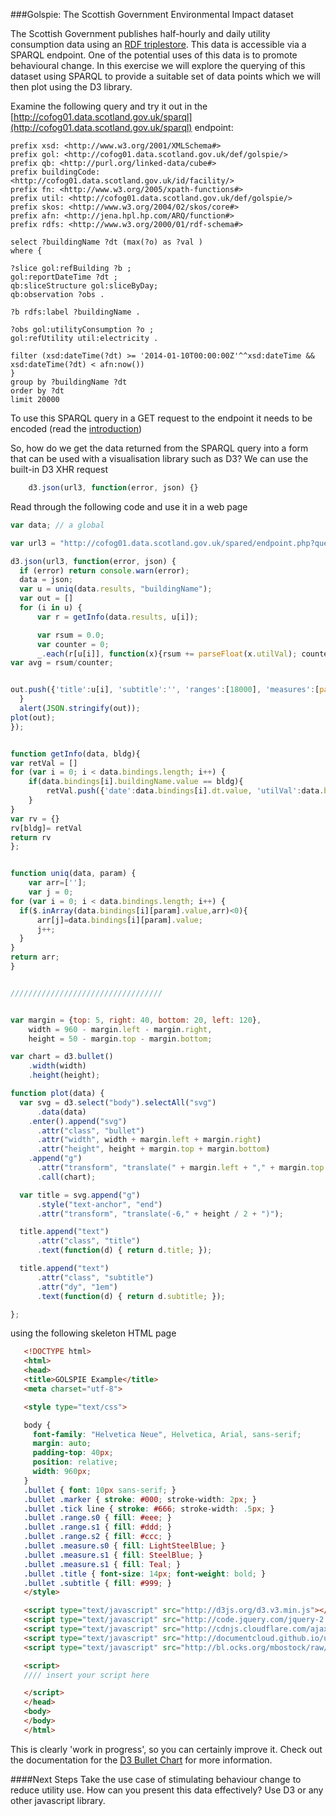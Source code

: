 ###Golspie:  The Scottish Government Environmental Impact dataset

The Scottish Government publishes half-hourly and daily utility consumption data using an [RDF triplestore](http://cofog01.data.scotland.gov.uk).  This data is accessible via a SPARQL endpoint.  One of the potential uses of this data is to promote behavioural  change.  In this exercise we will explore the querying of this dataset using SPARQL to provide a suitable set of data points which we will then plot using the D3 library.

Examine the following query and try it out in the [http://cofog01.data.scotland.gov.uk/sparql](http://cofog01.data.scotland.gov.uk/sparql) endpoint:

```
prefix xsd: <http://www.w3.org/2001/XMLSchema#>
prefix gol: <http://cofog01.data.scotland.gov.uk/def/golspie/>
prefix qb: <http://purl.org/linked-data/cube#>
prefix buildingCode: <http://cofog01.data.scotland.gov.uk/id/facility/>
prefix fn: <http://www.w3.org/2005/xpath-functions#>
prefix util: <http://cofog01.data.scotland.gov.uk/def/golspie/>
prefix skos: <http://www.w3.org/2004/02/skos/core#>
prefix afn: <http://jena.hpl.hp.com/ARQ/function#>
prefix rdfs: <http://www.w3.org/2000/01/rdf-schema#>
 
select ?buildingName ?dt (max(?o) as ?val ) 
where {

?slice gol:refBuilding ?b ;
gol:reportDateTime ?dt ;
qb:sliceStructure gol:sliceByDay;
qb:observation ?obs .

?b rdfs:label ?buildingName . 

?obs gol:utilityConsumption ?o ;
gol:refUtility util:electricity .
 
filter (xsd:dateTime(?dt) >= '2014-01-10T00:00:00Z'^^xsd:dateTime &&
xsd:dateTime(?dt) < afn:now())
}
group by ?buildingName ?dt
order by ?dt
limit 20000 
```

To use this SPARQL query in a GET request to the endpoint it needs to be encoded (read the [introduction]())

So, how do we get the data returned from the SPARQL query into a form that can be used with a visualisation library such as D3?  We can use the built-in D3 XHR request
```javascript
    d3.json(url3, function(error, json) {}
```

Read through the following code and use it in a web page

```javascript
var data; // a global

var url3 = "http://cofog01.data.scotland.gov.uk/spared/endpoint.php?query=prefix%20xsd%3A%20%3Chttp%3A%2F%2Fwww.w3.org%2F2001%2FXMLSchema%23%3E%0Aprefix%20gol%3A%20%3Chttp%3A%2F%2Fcofog01.data.scotland.gov.uk%2Fdef%2Fgolspie%2F%3E%0Aprefix%20qb%3A%20%3Chttp%3A%2F%2Fpurl.org%2Flinked-data%2Fcube%23%3E%0Aprefix%20buildingCode%3A%20%3Chttp%3A%2F%2Fcofog01.data.scotland.gov.uk%2Fid%2Ffacility%2F%3E%0Aprefix%20fn%3A%20%3Chttp%3A%2F%2Fwww.w3.org%2F2005%2Fxpath-functions%23%3E%0Aprefix%20util%3A%20%3Chttp%3A%2F%2Fcofog01.data.scotland.gov.uk%2Fdef%2Fgolspie%2F%3E%0Aprefix%20skos%3A%20%3Chttp%3A%2F%2Fwww.w3.org%2F2004%2F02%2Fskos%2Fcore%23%3E%0APREFIX%20afn%3A%20%3Chttp%3A%2F%2Fjena.hpl.hp.com%2FARQ%2Ffunction%23%3E%0Aprefix%20rdfs%3A%20%3Chttp%3A%2F%2Fwww.w3.org%2F2000%2F01%2Frdf-schema%23%3E%0A%20%0Aselect%20%3FbuildingName%20%3Fdt%20(max(%3Fo)%20as%20%3Fval%20)%20%0A%20%0Awhere%20%7B%0A%20%0A%3Fslice%20gol%3ArefBuilding%20%3Fb%20%3B%0Agol%3AreportDateTime%20%3Fdt%20%3B%0Aqb%3AsliceStructure%20gol%3AsliceByDay%3B%0Aqb%3Aobservation%20%3Fobs%20.%0A%0A%3Fb%20rdfs%3Alabel%20%3FbuildingName%20.%20%0A%3Fobs%20gol%3AutilityConsumption%20%3Fo%20%3B%0Agol%3ArefUtility%20util%3Aelectricity%20.%0A%20%0Afilter%20(xsd%3AdateTime(%3Fdt)%20%3E%3D%20%272014-01-10T00%3A00%3A00Z%27%5E%5Exsd%3AdateTime%20%26%26%0Axsd%3AdateTime(%3Fdt)%20%3C%20afn%3Anow())%0A%7D%0Agroup%20by%20%3FbuildingName%20%3Fdt%0Aorder%20by%20%3Fdt%0A%20%0Alimit%2020000%20";

d3.json(url3, function(error, json) {
  if (error) return console.warn(error);
  data = json;
  var u = uniq(data.results, "buildingName");
  var out = []
  for (i in u) {
      var r = getInfo(data.results, u[i]);

      var rsum = 0.0;
      var counter = 0;
      _.each(r[u[i]], function(x){rsum += parseFloat(x.utilVal); counter += 1})
var avg = rsum/counter;


out.push({'title':u[i], 'subtitle':'', 'ranges':[18000], 'measures':[parseInt(avg)], 'markers':[parseInt(avg)]}); 
  }
  alert(JSON.stringify(out));
plot(out);
});


function getInfo(data, bldg){
var retVal = []
for (var i = 0; i < data.bindings.length; i++) {
    if(data.bindings[i].buildingName.value == bldg){
        retVal.push({'date':data.bindings[i].dt.value, 'utilVal':data.bindings[i].val.value});
    }
}
var rv = {}
rv[bldg]= retVal
return rv
};


function uniq(data, param) {
    var arr=[''];
    var j = 0;
for (var i = 0; i < data.bindings.length; i++) {
  if($.inArray(data.bindings[i][param].value,arr)<0){
      arr[j]=data.bindings[i][param].value;
      j++;
  }
}
return arr;
}


//////////////////////////////////


var margin = {top: 5, right: 40, bottom: 20, left: 120},
    width = 960 - margin.left - margin.right,
    height = 50 - margin.top - margin.bottom;

var chart = d3.bullet()
    .width(width)
    .height(height);

function plot(data) {
  var svg = d3.select("body").selectAll("svg")
      .data(data)
    .enter().append("svg")
      .attr("class", "bullet")
      .attr("width", width + margin.left + margin.right)
      .attr("height", height + margin.top + margin.bottom)
    .append("g")
      .attr("transform", "translate(" + margin.left + "," + margin.top + ")")
      .call(chart);

  var title = svg.append("g")
      .style("text-anchor", "end")
      .attr("transform", "translate(-6," + height / 2 + ")");

  title.append("text")
      .attr("class", "title")
      .text(function(d) { return d.title; });

  title.append("text")
      .attr("class", "subtitle")
      .attr("dy", "1em")
      .text(function(d) { return d.subtitle; });

};

```
 using the following skeleton HTML page

 ```html
    <!DOCTYPE html>
    <html>
    <head>
    <title>GOLSPIE Example</title>
    <meta charset="utf-8">

    <style type="text/css">

    body {
      font-family: "Helvetica Neue", Helvetica, Arial, sans-serif;
      margin: auto;
      padding-top: 40px;
      position: relative;
      width: 960px;
    }
    .bullet { font: 10px sans-serif; }
    .bullet .marker { stroke: #000; stroke-width: 2px; }
    .bullet .tick line { stroke: #666; stroke-width: .5px; }
    .bullet .range.s0 { fill: #eee; }
    .bullet .range.s1 { fill: #ddd; }
    .bullet .range.s2 { fill: #ccc; }
    .bullet .measure.s0 { fill: LightSteelBlue; }
    .bullet .measure.s1 { fill: SteelBlue; }
    .bullet .measure.s1 { fill: Teal; }
    .bullet .title { font-size: 14px; font-weight: bold; }
    .bullet .subtitle { fill: #999; }
    </style>

    <script type="text/javascript" src="http://d3js.org/d3.v3.min.js"></script>
    <script type="text/javascript" src="http://code.jquery.com/jquery-2.1.0.min.js"></script>
    <script type="text/javascript" src="http://cdnjs.cloudflare.com/ajax/libs/json3/3.3.0/json3.min.js"></script>
    <script type="text/javascript" src="http://documentcloud.github.io/underscore/underscore-min.js"></script>
    <script type="text/javascript" src="http://bl.ocks.org/mbostock/raw/4061961/3b1a3d3505d4a4d87555e12d9f223834bb6c7c09/bullet.js"></script>

    <script>
    //// insert your script here

    </script>
    </head>
    <body>
    </body>
    </html>
 ```

 This is clearly 'work in progress', so you can certainly improve it.   Check out the documentation for the [D3 Bullet Chart](http://bl.ocks.org/mbostock/4061961) for more information.  

 ####Next Steps
 Take the use case of stimulating behaviour change to reduce utility use.  How can you present this data effectively?  Use D3 or any other javascript library.